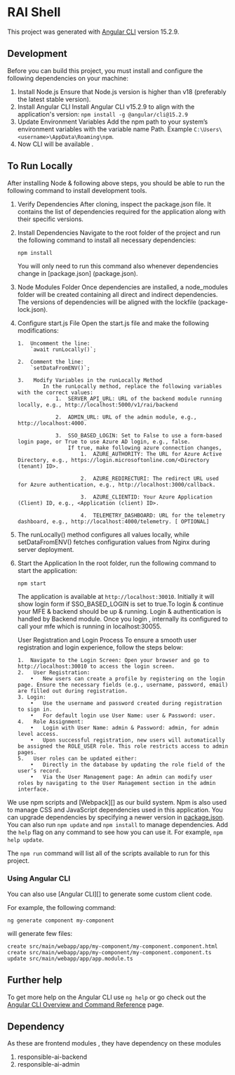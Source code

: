 # RAI Shell

This project was generated with [Angular CLI](https://github.com/angular/angular-cli) version 15.2.9.

## Development

Before you can build this project, you must install and configure the following dependencies on your machine:

1.	Install Node.js
    Ensure that Node.js version is higher than v18 (preferably the latest stable version).
2.	Install Angular CLI
    Install Angular CLI v15.2.9 to align with the application's version:
            ```
            npm install -g @angular/cli@15.2.9
            ```
3.	Update Environment Variables
    Add the npm path to your system’s environment variables with the variable name Path.
    Example 
    `C:\Users\<username>\AppData\Roaming\npm`.
4. Now CLI will be available .

## To Run Locally

After installing Node & following above steps, you should be able to run the following command to install development tools.
1. 	Verify Dependencies
        After cloning, inspect the package.json file. It contains the list of dependencies required for the application along with their specific versions.

2.	Install Dependencies
        Navigate to the root folder of the project and run the following command to install all necessary dependencies:
  	```
  	npm install
    ```

    You will only need to run this command  also whenever dependencies change in [package.json] (package.json).

4.	Node Modules Folder
        Once dependencies are installed, a node_modules folder will be created containing all direct and indirect dependencies. The versions of dependencies will be aligned with the lockfile (package-lock.json).

5.	Configure start.js File
    Open the start.js file and make the following modifications:
  	
        1.	Uncomment the line:
            `await runLocally()`;

        2.	Comment the line:
            `setDataFromENV()`;

        3.	 Modify Variables in the runLocally Method
                In the runLocally method, replace the following variables with the correct values:
                    1.	SERVER_API_URL: URL of the backend module running locally, e.g., http://localhost:5000/v1/rai/backend

                    2.	ADMIN_URL: URL of the admin module, e.g., http://localhost:4000.

                    3.	SSO_BASED_LOGIN: Set to False to use a form-based login page, or True to use Azure AD login, e.g., false.
                        If true, make following azure connection changes,
                            1.	AZURE_AUTHORITY: The URL for Azure Active Directory, e.g., https://login.microsoftonline.com/<Directory (tenant) ID>.

                            2.	AZURE_REDIRECTURI: The redirect URL used for Azure authentication, e.g., http://localhost:3000/callback.

                            3.	AZURE_CLIENTID: Your Azure Application (Client) ID, e.g., <Application (client) ID>.

                            4.	TELEMETRY_DASHBOARD: URL for the telemetry dashboard, e.g., http://localhost:4000/telemetry. [ OPTIONAL]


6.	The runLocally() method configures all values locally, while setDataFromENV()
     fetches configuration values from Nginx during server deployment.

7.	Start the Application
        In the root folder, run the following command to start the application:
    ```
  	npm start
    ```
       The application is available at `http://localhost:30010`. Initially it will show login form if SSO_BASED_LOGIN is set to true.To login & continue your MFE & backend should be up & running.
       Login & authentication is handled by Backend module.
       Once you login , internally its configured to call your mfe which is running in localhost:30055.
    
    User Registration and Login Process
        To ensure a smooth user registration and login experience, follow the steps below:

        1.	Navigate to the Login Screen: Open your browser and go to http://localhost:30010 to access the login screen.
        2.	 User Registration:
            •	New users can create a profile by registering on the login page. Ensure the necessary fields (e.g., username, password, email) are filled out during registration.
        3. Login:
            •	Use the username and password created during registration to sign in.
            •	For default login use User Name: user & Password: user.
        4.	 Role Assignment:
            •	Login with User Name: admin & Password: admin, for admin level access.
            •	Upon successful registration, new users will automatically be assigned the ROLE_USER role. This role restricts access to admin pages.
        5.	 User roles can be updated either:
            •	Directly in the database by updating the role field of the user’s record.
            •	Via the User Management page: An admin can modify user roles by navigating to the User Management section in the admin interface.


We use npm scripts and [Webpack][] as our build system.
Npm is also used to manage CSS and JavaScript dependencies used in this application. You can upgrade dependencies by
specifying a newer version in [package.json](package.json). You can also run `npm update` and `npm install` to manage dependencies.
Add the `help` flag on any command to see how you can use it. For example, `npm help update`.

The `npm run` command will list all of the scripts available to run for this project.



### Using Angular CLI

You can also use [Angular CLI][] to generate some custom client code.

For example, the following command:

```
ng generate component my-component
```

will generate few files:

```
create src/main/webapp/app/my-component/my-component.component.html
create src/main/webapp/app/my-component/my-component.component.ts
update src/main/webapp/app/app.module.ts
```

## Further help

To get more help on the Angular CLI use `ng help` or go check out the [Angular CLI Overview and Command Reference](https://angular.io/cli) page.


## Dependency
 As these are frontend modules , they have dependency on these modules
1. responsible-ai-backend
2.	responsible-ai-admin